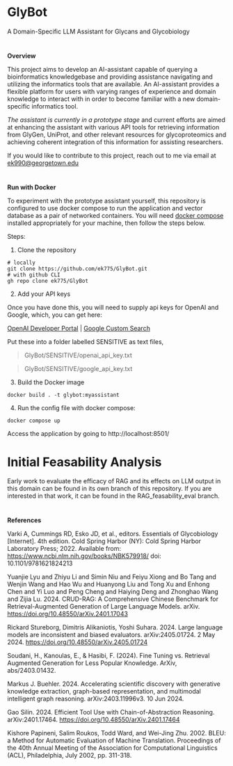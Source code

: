 # GlyBot
A Domain-Specific LLM Assistant for Glycans and Glycobiology

#

**Overview**

This project aims to develop an AI-assistant capable of querying a bioinformatics knowledgebase and providing assistance navigating and utilizing the informatics tools that are available. An AI-assistant provides a flexible platform for users with varying ranges of experience and domain knowledge to interact with in order to become familiar with a new domain-specific informatics tool. 

*The assistant is currently in a prototype stage* and current efforts are aimed at enhancing the assistant with various API tools for retrieving information from GlyGen, UniProt, and other relevant resources for glycoproteomics and achieving coherent integration of this information for assisting researchers. 

If you would like to contribute to this project, reach out to me via email at ek990@georgetown.edu

#

**Run with Docker**

To experiment with the prototype assistant yourself, this repository is configured to use docker compose to run the application and vector database as a pair of networked containers. You will need [docker compose](https://docs.docker.com/compose/) installed appropriately for your machine, then follow the steps below.

Steps:
1. Clone the repository

```
# locally
git clone https://github.com/ek775/GlyBot.git
# with github CLI
gh repo clone ek775/GlyBot
```

2. Add your API keys

Once you have done this, you will need to supply api keys for OpenAI and Google, which, you can get here:

[OpenAI Developer Portal](https://platform.openai.com) | [Google Custom Search](https://console.cloud.google.com/apis/library/customsearch.googleapis.com)

Put these into a folder labelled SENSITIVE as text files,
> GlyBot/SENSITIVE/openai_api_key.txt

> GlyBot/SENSITIVE/google_api_key.txt

3. Build the Docker image

```
docker build . -t glybot:myassistant
```

4. Run the config file with docker compose:

```
docker compose up
```

Access the application by going to http://localhost:8501/

# Initial Feasability Analysis

Early work to evaluate the efficacy of RAG and its effects on LLM output in this domain can be found in its own branch of this repository. If you are interested in that work, it can be found in the RAG_feasability_eval branch.

#

**References**

Varki A, Cummings RD, Esko JD, et al., editors. Essentials of Glycobiology [Internet]. 4th edition. Cold Spring Harbor (NY): Cold Spring Harbor Laboratory Press; 2022. Available from: https://www.ncbi.nlm.nih.gov/books/NBK579918/ doi: 10.1101/9781621824213 

Yuanjie Lyu and Zhiyu Li and Simin Niu and Feiyu Xiong and Bo Tang and Wenjin Wang and Hao Wu and Huanyong Liu and Tong Xu and Enhong Chen and Yi Luo and Peng Cheng and Haiying Deng and Zhonghao Wang and Zijia Lu. 2024. CRUD-RAG: A Comprehensive Chinese Benchmark for Retrieval-Augmented Generation of Large Language Models. arXiv. https://doi.org/10.48550/arXiv.2401.17043 

Rickard Stureborg, Dimitris Alikaniotis, Yoshi Suhara. 2024. Large language models are inconsistent and biased evaluators. arXiv:2405.01724. 2 May 2024. https://doi.org/10.48550/arXiv.2405.01724  

Soudani, H., Kanoulas, E., & Hasibi, F. (2024). Fine Tuning vs. Retrieval Augmented Generation for Less Popular Knowledge. ArXiv, abs/2403.01432. 

Markus J. Buehler. 2024. Accelerating scientific discovery with generative knowledge extraction, graph-based representation, and multimodal intelligent graph reasoning. arXiv:2403.11996v3. 10 Jun 2024.

Gao Silin. 2024. Efficient Tool Use with Chain-of-Abstraction Reasoning. arXiv:2401.17464. https://doi.org/10.48550/arXiv.2401.17464

Kishore Papineni, Salim Roukos, Todd Ward, and Wei-Jing Zhu. 2002. BLEU: a Method for Automatic Evaluation of Machine Translation. Proceedings of the 40th Annual Meeting of the Association for Computational Linguistics (ACL), Philadelphia, July 2002, pp. 311-318.
